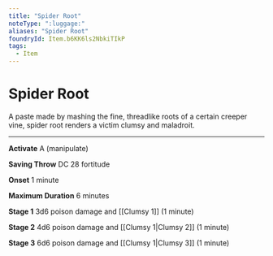 ```yaml
---
title: "Spider Root"
noteType: ":luggage:"
aliases: "Spider Root"
foundryId: Item.b6KK6ls2NbkiTIkP
tags:
  - Item
---
```


# Spider Root

A paste made by mashing the fine, threadlike roots of a certain creeper vine, spider root renders a victim clumsy and maladroit.

* * *

**Activate** A (manipulate)

**Saving Throw** DC 28 fortitude

**Onset** 1 minute

**Maximum Duration** 6 minutes

**Stage 1** 3d6 poison damage and [[Clumsy 1]] (1 minute)

**Stage 2** 4d6 poison damage and [[Clumsy 1|Clumsy 2]] (1 minute)

**Stage 3** 6d6 poison damage and [[Clumsy 1|Clumsy 3]] (1 minute)
